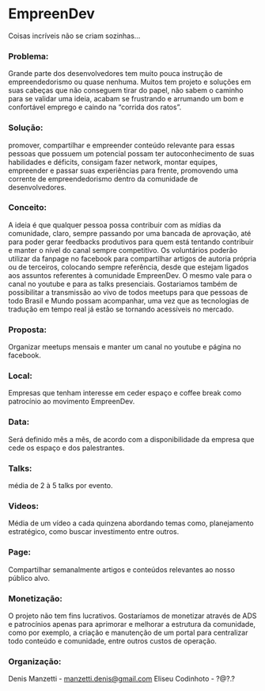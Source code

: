 # EmpreenDev
Coisas incríveis não se criam sozinhas…


### Problema:
Grande parte dos desenvolvedores tem muito pouca instrução de empreendedorismo ou quase nenhuma. Muitos tem projeto e soluções em suas cabeças que não conseguem tirar do papel, não sabem o caminho para se validar uma ideia, acabam se frustrando e arrumando um bom e confortável emprego e caindo na “corrida dos ratos”.

### Solução:
promover, compartilhar e empreender conteúdo relevante para essas pessoas que possuem um potencial possam ter autoconhecimento de suas habilidades e déficits, consigam fazer network, montar equipes, empreender e passar suas experiências para frente, promovendo uma corrente de empreendedorismo dentro da comunidade de desenvolvedores.

### Conceito:
A ideia é que qualquer pessoa possa contribuir com as mídias da comunidade, claro, sempre passando por uma bancada de aprovação, até para poder gerar feedbacks produtivos para quem está tentando contribuir e manter o nível do canal sempre competitivo. Os voluntários poderão utilizar da fanpage no facebook para compartilhar artigos de autoria própria ou de terceiros, colocando sempre referência, desde que estejam ligados aos assuntos referentes à comunidade EmpreenDev. O mesmo vale para o canal no youtube e para as talks presenciais. Gostariamos também de possibilitar a transmissão ao vivo de todos meetups para que pessoas de todo Brasil e Mundo possam acompanhar, uma vez que as tecnologias de tradução em tempo real já estão se tornando acessíveis no mercado.

### Proposta:
Organizar meetups mensais e manter um canal no youtube e página no facebook.

### Local:
Empresas que tenham interesse em ceder espaço e coffee break como patrocínio ao movimento EmpreenDev.

### Data:
Será definido mês a mês, de acordo com a disponibilidade da empresa que cede os espaço e dos palestrantes.

### Talks:
média de 2 à 5 talks por evento.

### Videos:
Média  de um vídeo a cada quinzena abordando temas como, planejamento estratégico, como buscar investimento entre outros.

### Page:
Compartilhar semanalmente artigos e conteúdos relevantes ao nosso público alvo.

### Monetização:
 O projeto não tem fins lucrativos. Gostaríamos de monetizar através de ADS e patrocínios apenas para aprimorar e melhorar a estrutura da comunidade, como por exemplo, a criação e manutenção de um portal para centralizar todo conteúdo e comunidade, entre outros custos de operação.

### Organização:
Denis Manzetti - manzetti.denis@gmail.com
Eliseu Codinhoto - ?@?.?




